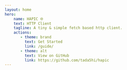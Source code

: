 ```yaml
---
layout: home
hero:
    name: HAPIC 🌐
    text: HTTP Client
    tagline: A tiny & simple fetch based http client.
    actions:
       - theme: brand
         text: Get Started
         link: /guide/
       - theme: alt
         text: View on GitHub
         link: https://github.com/tada5hi/hapic
---
```

